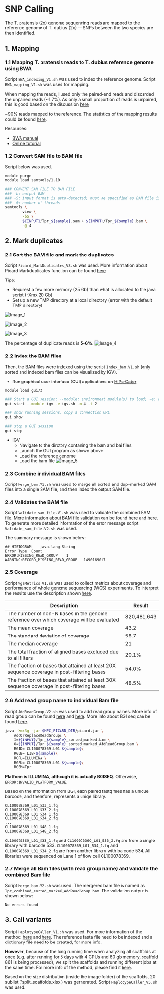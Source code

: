 # SNP Calling
The T. pratensis (2x) genome sequencing reads are mapped to the reference genome of T. dubius (2x) -- SNPs between the two species are then identified.

## 1. Mapping
### 1.1 Mapping T. pratensis reads to T. dubius reference genome using BWA
Script `BWA_indexing_V1.sh` was used to index the reference genome. Script `BWA_mapping_V1.sh` was used for mapping.

When mapping the reads, I used only the paired-end reads and discarded the unpaired reads (~1.7%). As only a small proportion of reads is unpaired, this is good based on the discussion [here](https://www.biostars.org/p/140318/)

~90% reads mapped to the reference. The statistics of the mapping results could be found [here](https://github.com/GatorShan/Tragopogon-Methylation-Project/blob/master/SNP_calling/MultiQC_results/Bam_file_multiqc_report.html).

Resources:
  - [BWA manual](http://bio-bwa.sourceforge.net/bwa.shtml)
  - [Online tutorial](https://hbctraining.github.io/In-depth-NGS-Data-Analysis-Course/sessionVI/lessons/01_alignment.html)

### 1.2 Convert SAM file to BAM file

Script below was used.
```bash
module purge
module load samtools/1.10

### CONVERT SAM FILE TO BAM FILE
### -b: output BAM
### -S: input format is auto-detected; must be specified as BAM file is expected
### -@: number of threads
samtools \
        view \
        -bS \
        ${INPUT}/Tpr_${sample}.sam > ${INPUT}/Tpr_${sample}.bam \
        -@ 4
```

## 2. Mark duplicates
### 2.1 Sort the BAM file and mark the duplicates
Script `Picard_MarkDuplicates_V3.sh` was used. More information about Picard Markduplicates function can be found [here](https://broadinstitute.github.io/picard/command-line-overview.html#MarkDuplicates)

Tips:
  - Requrest a few more memory (25 Gb) than what is allocated to the java script (-Xmx 20 Gb)
  - Set up a new TMP directory at a local directory (error with the default TMP directory)

![Image_1](https://github.com/GatorShan/Tragopogon-Methylation-Project/blob/master/SNP_calling/images/Bam_sorted_marked_file_multiqc_report_samtools_alignment_plot.png)

![Image_2](https://github.com/GatorShan/Tragopogon-Methylation-Project/blob/master/SNP_calling/images/Bam_sorted_marked_file_multiqc_report_gerneral_statistics.png)

![Image_3](https://github.com/GatorShan/Tragopogon-Methylation-Project/blob/master/SNP_calling/images/Bam_sorted_marked_file_multiqc_report_alignment_matrics.png)

The percentage of duplicate reads is **5-6%**.
![Image_4](https://github.com/GatorShan/Tragopogon-Methylation-Project/blob/master/SNP_calling/images/Duplicate_percentage.png)

### 2.2 Index the BAM files
Then, the BAM files were indexed using the script `Index_bam.V1.sh` (only sorted and indexed bam files can be visualized by IGV).
  - Run graphical user interface (GUI) applications on [HiPerGator](https://help.rc.ufl.edu/doc/GUI_Programs)
  ```bash
  module load gui/2
  
  ### Start a GUI session: --module: environment module(s) to load; -e: application executable; -m: memory (GB); -t: time (hour)
  gui start --module igv -e igv.sh -m 4 -t 2
  
  ### show running sessions; copy a connection URL
  gui show
  
  ### stop a GUI session
  gui stop
  ```
  - IGV
    - Navigate to the dirctory contaning the bam and bai files
    - Launch the GUI program as shown above
    - Load the reference genome
    - Load the bam file
![Image_5](https://github.com/GatorShan/Tragopogon-Methylation-Project/blob/master/SNP_calling/images/IGV_bam_example.png)

### 2.3 Combine individual BAM files
Script `Merge_bam.V1.sh` was used to merge all sorted and dup-marked SAM files into a single SAM file, and then index the output SAM file.

### 2.4 Validates the BAM file
Script `Validate_sam_file.V1.sh` was used to validate the combined BAM file. More information about BAM file validation can be found [here](https://gatk.broadinstitute.org/hc/en-us/articles/360036854731-ValidateSamFile-Picard-) and [here](https://gatk.broadinstitute.org/hc/en-us/articles/360035891231-Errors-in-SAM-or-BAM-files-can-be-diagnosed-with-ValidateSamFile). To generate more detailed information of the error message script `Validate_sam_file.V2.sh` was used.

The summary message is shown below:
```
## HISTOGRAM	java.lang.String
Error Type	Count
ERROR:MISSING_READ_GROUP	1
WARNING:RECORD_MISSING_READ_GROUP	1490169017
```

### 2.5 Coverage
Script `WgsMetrics.V1.sh` was used to collect metrics about coverage and performance of whole genome sequencing (WGS) experiments. To interpret the results use the description shown [here](https://broadinstitute.github.io/picard/picard-metric-definitions.html#CollectWgsMetrics.WgsMetrics).

| Description | Result |
| -- | -- |
| The number of non-N bases in the genome reference over which coverage will be evaluated | 820,481,643 |
| The mean coverage | 43.2 |
| The standard deviation of coverage | 58.7 |
| The median coverage | 21 |
| The total fraction of aligned bases excluded due to all filters | 20.1% |
| The fraction of bases that attained at least 20X sequence coverage in post-filtering bases | 54.0% |
| The fraction of bases that attained at least 30X sequence coverage in post-filtering bases | 48.5% |

### 2.6 Add read group name to individual Bam file
Script `AddReadGroup.V2.sh` was used to add read group names. More info of read group can be found [here](https://gatk.broadinstitute.org/hc/en-us/articles/360035890671?id=6472) and [here](https://gatk.broadinstitute.org/hc/en-us/articles/360037226472-AddOrReplaceReadGroups-Picard-). More info about BGI seq can be found [here](https://en.wikipedia.org/wiki/DNA_nanoball_sequencing).

```bash
java -Xmx3g -jar $HPC_PICARD_DIR/picard.jar \
	AddOrReplaceReadGroups \
	I=${INPUT}/Tpr_${sample}_sorted_marked.bam \
	O=${INPUT}/Tpr_${sample}_sorted_marked_AddReadGroup.bam \
	RGID= CL100078369.L01.${sample}\
	RGLB= LIB-${sample}\
	RGPL=ILLUMINA \
	RGPU= CL100078369.L01.${sample}\
	RGSM=Tpr
```
**Platform is ILLUMINA, although it is actually BGISEQ**. Otherwise, `ERROR:INVALID_PLATFORM_VALUE`.

Based on the information from BGI, each paired fastq files has a unique barcode, and therefore, represents a uniqe library.
```
CL100078369_L01_533_1.fq
CL100078369_L01_533_2.fq
CL100078369_L01_534_1.fq
CL100078369_L01_534_2.fq
...
CL100078369_L01_548_1.fq
CL100078369_L01_548_2.fq
```
`CL100078369_L01_533_1.fq` and `CL100078369_L01_533_2.fq` are from a single library with barcode 533. `CL100078369_L01_534_1.fq` and `CL100078369_L01_534_2.fq` are from another library with barcode 534. All libraries were sequenced on Lane 1 of flow cell CL100078369.

### 2.7 Merge all Bam files (with read group name) and validate the combined Bam file
Script `Merge_bam.V2.sh` was used. The mergered bam file is named as `Tpr_combined_sorted_marked_AddReadGroup.bam`. The validation output is shown below:
```
No errors found
```
## 3. Call variants
Script `HaplotypeCaller_V1.sh` was used. For more information of the method: [here](https://gatk.broadinstitute.org/hc/en-us/articles/360035535932-Germline-short-variant-discovery-SNPs-Indels-) and [here](https://gatk.broadinstitute.org/hc/en-us/articles/360037225632-HaplotypeCaller). The reference fasta file need to be indexed and a dictionary file need to be created, for more [info](https://gatk.broadinstitute.org/hc/en-us/articles/360035531652-FASTA-Reference-genome-format).

**However**, because of the long running time when analyzing all scaffolds at once (e.g. after running for 5 days with 4 CPUs and 60 gb memory, scaffold 861 is being processed), we split the scaffolds and running different jobs at the same time. For more info of the method, please find it [here](https://gatk.broadinstitute.org/hc/en-us/articles/360035531852-Intervals-and-interval-lists).

Based on the size distribution (inside the image folder) of the scaffolds, 20 sublist ('split_scaffolds.xlsx') was gernerated. Script `HaplotypeCaller_V5.sh` was used.
